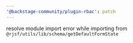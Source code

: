 ```yaml
---
'@backstage-community/plugin-rbac': patch
---
```


resolve module import error while importing from `@rjsf/utils/lib/schema/getDefaultFormState`
